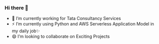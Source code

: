 ### Hi there 👋

<!--
**pranabsarkar/pranabsarkar** is a ✨ _special_ ✨ repository because its `README.md` (this file) appears on your GitHub profile.

Here are some ideas to get you started:
- 🤔 I’m looking for help with ...
- 😄 Pronouns: ...
- - 💬 Ask me about ...
-->

- 🔭 I’m currently working for Tata Consultancy Services
- ⚡ I’m currently using Python and AWS Serverless Application Model in my daily job✨
- 😄 I’m looking to collaborate on Exciting Projects
<!-- - 📫 How to reach me: (91)-7001029414 -->

